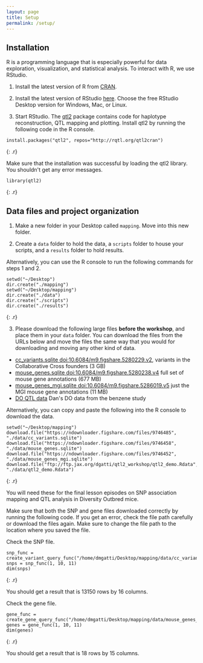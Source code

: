 ```yaml
---
layout: page
title: Setup
permalink: /setup/
---
```

## Installation

R is a programming language that is especially powerful for data exploration, visualization, and statistical analysis. To interact with R, we use RStudio. 

1. Install the latest version of R from [CRAN](https://cran.r-project.org/).

2. Install the latest version of RStudio [here](https://www.rstudio.com/products/rstudio/download/). Choose the free RStudio Desktop version for Windows, Mac, or Linux. 

3. Start RStudio. The [qtl2](https://github.com/rqtl/qtl2) package contains code for haplotype reconstruction, QTL mapping and plotting. Install qtl2 by running the following code in the R console.

~~~
install.packages("qtl2", repos="http://rqtl.org/qtl2cran")
~~~
{: .r}

Make sure that the installation was successful by loading the qtl2 library. You shouldn't get any error messages.

~~~
library(qtl2)
~~~
{: .r}

## Data files and project organization

1. Make a new folder in your Desktop called `mapping`. Move into this new folder.

2. Create  a `data` folder to hold the data, a `scripts` folder to house your scripts, and a `results` folder to hold results. 

Alternatively, you can use the R console to run the following commands for steps 1 and 2.

~~~
setwd("~/Desktop")
dir.create("./mapping")
setwd("~/Desktop/mapping")
dir.create("./data")
dir.create("./scripts")
dir.create("./results")
~~~
{: .r}


3. Please download the following large files **before the workshop**, and place them in your `data` folder. You can download the files from the URLs below and move the files the same way that you would for downloading and moving any other kind of data.

- [cc_variants.sqlite doi:10.6084/m9.figshare.5280229.v2](https://figshare.com/articles/SQLite_database_of_variants_in_Collaborative_Cross_founder_mouse_strains/5280229/2), variants in the Collaborative Cross founders (3 GB)
- [mouse_genes.sqlite doi:10.6084/m9.figshare.5280238.v4](https://figshare.com/articles/SQLite_database_with_mouse_gene_annotations_from_Mouse_Genome_Informatics_MGI_at_The_Jackson_Laboratory/5280238/4) full set of mouse gene annotations (677 MB)
- [mouse_genes_mgi.sqlite doi:10.6084/m9.figshare.5286019.v5](https://figshare.com/articles/SQLite_database_with_MGI_mouse_gene_annotations_from_Mouse_Genome_Informatics_MGI_at_The_Jackson_Laboratory/5286019/5) just the MGI mouse gene annotations (11 MB)
- [DO QTL data](ftp://ftp.jax.org/dgatti/qtl2_workshop/qtl2_demo.Rdata) Dan's DO data from the benzene study

Alternatively, you can copy and paste the following into the R console to download the data.
~~~
setwd("~/Desktop/mapping")
download.file("https://ndownloader.figshare.com/files/9746485", "./data/cc_variants.sqlite")
download.file("https://ndownloader.figshare.com/files/9746458", "./data/mouse_genes.sqlite")
download.file("https://ndownloader.figshare.com/files/9746452", "./data/mouse_genes_mgi.sqlite")
download.file("ftp://ftp.jax.org/dgatti/qtl2_workshop/qtl2_demo.Rdata", "./data/qtl2_demo.Rdata")
~~~
{: .r}


You will need these for the final lesson episodes on SNP association mapping and QTL analysis in Diversity Outbred mice.


Make sure that both the SNP and gene files downloaded correctly by running the following code. If you get an error, check the file path carefully or download the files again. Make sure to change the file path to the location where you saved the file.


Check the SNP file.

~~~
snp_func = create_variant_query_func("/home/dmgatti/Desktop/mapping/data/cc_variants.sqlite")
snps = snp_func(1, 10, 11)
dim(snps)
~~~
{: .r}


You should get a result that is 13150 rows by 16 columns.


Check the gene file.


~~~
gene_func = create_gene_query_func("/home/dmgatti/Desktop/mapping/data/mouse_genes_mgi.sqlite")
genes = gene_func(1, 10, 11)
dim(genes)
~~~
{: .r}


You should get a result that is 18 rows by 15 columns.
